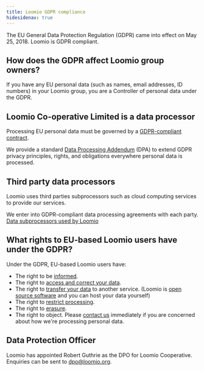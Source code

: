 ```yaml
---
title: Loomio GDPR compliance
hidesidenav: true
---
```


The EU General Data Protection Regulation (GDPR) came into effect on May 25, 2018. Loomio is GDPR compliant.

## How does the GDPR affect Loomio group owners?

If you have any EU personal data (such as names, email addresses, ID numbers) in your Loomio group, you are a Controller of personal data under the GDPR.

## Loomio Co-operative Limited is a data processor

Processing EU personal data must be governed by a [GDPR-compliant contract](https://gdpr-info.eu/art-28-gdpr/).

We provide a standard [Data Processing Addendum](/legal/LOOMIO_EU_DATA_PROCESSING_ADDENDUM.pdf) (DPA) to extend GDPR privacy principles, rights, and obligations everywhere personal data is processed.

## Third party data processors

Loomio uses third parties subprocessors such as cloud computing services to provide our services.

We enter into GDPR-compliant data processing agreements with each party. [Data subprocessors used by Loomio](../third_parties)

## What rights to EU-based Loomio users have under the GDPR?

Under the GDPR, EU-based Loomio users have:

- The right to be [informed](../privacy).
- The right to [access and correct your data](../user_manual/users/user_profile/).
- The right to [transfer your data](../user_manual/groups/data_export/) to another service. (Loomio is [open source software](https://github.com/loomio/loomio) and you can host your data yourself)
- The right to [restrict processing](../user_manual/users/user_profile/#deactivating-your-account).
- The right to [erasure](../user_manual/users/deleting_your_account/).
- The right to object. Please [contact us](https://www.loomio.org/contact) immediately if you are concerned about how we're processing personal data.

## Data Protection Officer

Loomio has appointed Robert Guthrie as the DPO for Loomio Cooperative. Enquiries can be sent to [dpo@loomio.org](mailto:dpo@loomio.org).
